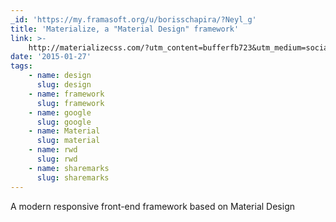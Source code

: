 ```yaml
---
_id: 'https://my.framasoft.org/u/borisschapira/?Neyl_g'
title: 'Materialize, a "Material Design" framework'
link: >-
    http://materializecss.com/?utm_content=bufferfb723&utm_medium=social&utm_source=twitter.com&utm_campaign=buffer
date: '2015-01-27'
tags:
    - name: design
      slug: design
    - name: framework
      slug: framework
    - name: google
      slug: google
    - name: Material
      slug: material
    - name: rwd
      slug: rwd
    - name: sharemarks
      slug: sharemarks
---
```


<div class="markdown"><p>A modern responsive front-end framework based on Material Design
</p></div>
